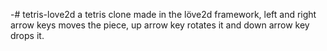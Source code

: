 -# tetris-love2d
a tetris clone made in the löve2d framework, left and right arrow keys moves the piece, up arrow key rotates it and down arrow key drops it.
